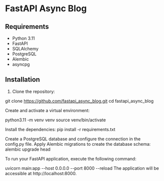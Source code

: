 # FastAPI Async Blog

## Requirements

- Python 3.11
- FastAPI 
- SQLAlchemy
- PostgreSQL
- Alembic
- asyncpg

## Installation

1. Clone the repository:

git clone https://github.com/fastapi_async_blog.git
cd fastapi_async_blog

Create and activate a virtual environment:

python3.11 -m venv venv
source venv/bin/activate

Install the dependencies:
pip install -r requirements.txt

Create a PostgreSQL database and configure the connection in the config.py file.
Apply Alembic migrations to create the database schema:
alembic upgrade head


To run your FastAPI application, execute the following command:

uvicorn main:app --host 0.0.0.0 --port 8000 --reload
The application will be accessible at http://localhost:8000.
